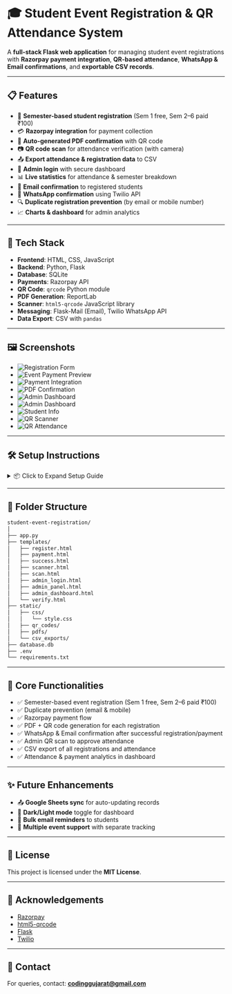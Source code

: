 # 🎓 Student Event Registration & QR Attendance System

A **full-stack Flask web application** for managing student event registrations with **Razorpay payment integration**, **QR-based attendance**, **WhatsApp & Email confirmations**, and **exportable CSV records**.

---

## 📋 Features

- 📝 **Semester-based student registration** (Sem 1 free, Sem 2–6 paid ₹100)
- 💳 **Razorpay integration** for payment collection
- 📄 **Auto-generated PDF confirmation** with QR code
- 📷 **QR code scan** for attendance verification (with camera)
- 📤 **Export attendance & registration data** to CSV
- 🔐 **Admin login** with secure dashboard
- 📊 **Live statistics** for attendance & semester breakdown
- 📧 **Email confirmation** to registered students
- 📱 **WhatsApp confirmation** using Twilio API
- 🔍 **Duplicate registration prevention** (by email or mobile number)
- 📈 **Charts & dashboard** for admin analytics

---

## 🚀 Tech Stack

- **Frontend**: HTML, CSS, JavaScript  
- **Backend**: Python, Flask  
- **Database**: SQLite  
- **Payments**: Razorpay API  
- **QR Code**: `qrcode` Python module  
- **PDF Generation**: ReportLab  
- **Scanner**: `html5-qrcode` JavaScript library  
- **Messaging**: Flask-Mail (Email), Twilio WhatsApp API  
- **Data Export**: CSV with `pandas`

---

## 🖼️ Screenshots

- ![Registration Form](screenshots/registration_form.png)
- ![Event Payment Preview](screenshots//event_preview.png)
- ![Payment Integration](screenshots/payment_integration.png)
- ![PDF Confirmation](screenshots/pdf_confirmation.png)
- ![Admin Dashboard](screenshots/admin_dashboard01.png)
- ![Admin Dashboard](screenshots/admin_dashboard02.png)
- ![Student Info](screenshots/stu_info.png)
- ![QR Scanner](screenshots/qr_scanner.png)
- ![QR Attendance](screenshots/Attendance_marked.png)

---

## 🛠️ Setup Instructions

<details>
<summary>📦 Click to Expand Setup Guide</summary>

### 1️⃣ Clone the Repository

```bash
git clone https://github.com/your-username/student-event-registration.git
cd student-event-registration
```

### 2️⃣ Create Virtual Environment

```bash
python -m venv venv
source venv/bin/activate  # On Windows: venv\Scripts\activate
```

### 3️⃣ Install Dependencies

```bash
pip install -r requirements.txt
```

### 4️⃣ Configure Environment Variables

Create a `.env` file:

```env
SECRET_KEY=your_secret_key

# Razorpay
RAZORPAY_KEY_ID=your_key_id
RAZORPAY_KEY_SECRET=your_key_secret

# Email (Flask-Mail)
MAIL_USERNAME=your_email@gmail.com
MAIL_PASSWORD=your_email_password
MAIL_DEFAULT_SENDER=your_email@gmail.com

# Twilio WhatsApp
TWILIO_SID=your_twilio_sid
TWILIO_AUTH_TOKEN=your_twilio_auth_token
TWILIO_WHATSAPP=whatsapp:+14155238886
```

### 5️⃣ Run the App

```bash
python app.py
```

The app will be live at:  
[http://localhost:5000](http://localhost:5000)

</details>

---

## 📂 Folder Structure

```bash
student-event-registration/
│
├── app.py
├── templates/
│   ├── register.html
│   ├── payment.html
│   ├── success.html
│   ├── scanner.html
│   ├── scan.html
│   ├── admin_login.html
│   ├── admin_panel.html
│   ├── admin_dashboard.html
│   └── verify.html
├── static/
│   ├── css/
│   │   └── style.css
│   ├── qr_codes/
│   ├── pdfs/
│   └── csv_exports/
├── database.db
├── .env
└── requirements.txt
```

---

## 📌 Core Functionalities

- ✅ Semester-based event registration (Sem 1 free, Sem 2–6 paid ₹100)  
- ✅ Duplicate prevention (email & mobile)  
- ✅ Razorpay payment flow  
- ✅ PDF + QR code generation for each registration  
- ✅ WhatsApp & Email confirmation after successful registration/payment  
- ✅ Admin QR scan to approve attendance  
- ✅ CSV export of all registrations and attendance  
- ✅ Attendance & payment analytics in dashboard  

---

## ✨ Future Enhancements

- 📤 **Google Sheets sync** for auto-updating records  
- 🌙 **Dark/Light mode** toggle for dashboard  
- 📧 **Bulk email reminders** to students  
- 📍 **Multiple event support** with separate tracking  

---

## 📜 License

This project is licensed under the **MIT License**.

---

## 🙌 Acknowledgements

- [Razorpay](https://razorpay.com/)  
- [html5-qrcode](https://github.com/mebjas/html5-qrcode)  
- [Flask](https://flask.palletsprojects.com/)  
- [Twilio](https://www.twilio.com/)  

---

## 📧 Contact

For queries, contact: **codinggujarat@gmail.com**
